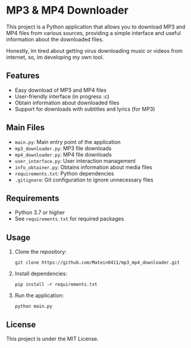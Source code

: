 # MP3 & MP4 Downloader

This project is a Python application that allows you to download MP3 and MP4 files from various sources, providing a simple interface and useful information about the downloaded files.

Honestly, im tired about getting virus downloading music or videos from internet, so, im developing my own tool.

## Features
- Easy download of MP3 and MP4 files
- User-friendly interface (in progress :c)
- Obtain information about downloaded files
- Support for downloads with subtitles and lyrics (for MP3)

## Main Files
- `main.py`: Main entry point of the application
- `mp3_downloader.py`: MP3 file downloads
- `mp4_downloader.py`: MP4 file downloads
- `user_interface.py`: User interaction management
- `info_obtainer.py`: Obtains information about media files
- `requirements.txt`: Python dependencies
- `.gitignore`: Git configuration to ignore unnecessary files

## Requirements
- Python 3.7 or higher
- See `requirements.txt` for required packages

## Usage
1. Clone the repository:
	```pwsh
	git clone https://github.com/Matein0411/mp3_mp4_downloader.git
	```
2. Install dependencies:
	```pwsh
	pip install -r requirements.txt
	```
3. Run the application:
	```pwsh
	python main.py
	```

## License
This project is under the MIT License.
